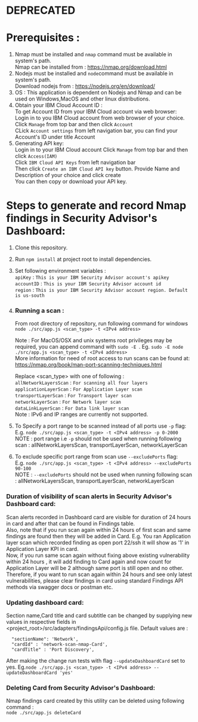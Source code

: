# DEPRECATED

# Prerequisites :  
1. Nmap must be installed and `nmap` command must be available in system's path.  
   Nmap can be installed from : https://nmap.org/download.html
2. Nodejs must be installed and `node`command must be available in system's path.  
   Download nodejs from : https://nodejs.org/en/download/
3. OS : This application is dependent on Nodejs and Nmap and can be used on Windows,MacOS and other linux distributions.
4. Obtain your IBM Cloud Account ID :  
   To get Account ID from your IBM Cloud account via web browser:  
       Login in to you IBM Cloud account from web browser of your choice.
       Click `Manage` from top bar and then click `Account`  
       CLick `Account settings` from left navigation bar, you can find your Account's ID under title Account
5. Generating API key:  
       Login in to your IBM Cloud account
       Click `Manage` from top bar and then click `Access(IAM)`  
       Click `IBM Cloud API Keys` from left navigation bar  
       Then click `Create an IBM Cloud API key` button. Provide Name and Description of your choice and click create  
       You can then copy  or download your API key.

# Steps to generate and record Nmap findings in Security Advisor's Dashboard:
1. Clone this repository.
2. Run `npm install` at project root to install dependencies.
3. Set  following environment variables :   
  `apiKey` : `This is your IBM Security Advisor account's apikey`  
  `accountID` : `This is your IBM Security Advisor account id`   
  `region` : `This is your IBM Security Advisor account region. Default is us-south`  
5. ### Running a scan :   
   From root directory of repository, run following command for windows   
   `node ./src/app.js <scan_type> -t <IPv4 address>`   
     
   Note : For MacOS/OSX and unix systems root privileges may be required, you can append command with `sudo -E `. Eg. `sudo -E node ./src/app.js <scan_type> -t <IPv4 address>`   
   More information for need of root access to run scans can be found at: https://nmap.org/book/man-port-scanning-techniques.html    
     
    Replace <scan_type> with one of following :   
   `allNetworkLayersScan` : `For scanning all four layers`  
   `applicationLayerScan` : `For Application Layer scan`  
   `transportLayerScan` : `For Transport layer scan`  
   `networkLayerScan` : `For Network layer scan`  
   `dataLinkLayerScan` : `For Data link layer scan`  
   Note : IPv6  and IP ranges are currently not supported.    
6. To Specify a port range to be scanned instead of all ports use `-p` flag:  
   E.g. `node ./src/app.js <scan_type> -t <IPv4 address> -p 0-2000`  
   NOTE : port range i.e `-p` should not be used when running following scan : allNetworkLayersScan, transportLayerScan, networkLayerScan
7. To exclude specific port range from scan use `--excludePorts` flag:  
   E.g. `node ./src/app.js <scan_type> -t <IPv4 address> --excludePorts 90-100`  
   NOTE : `--excludePorts` should not be used when running following scan : allNetworkLayersScan, transportLayerScan, networkLayerScan  

### Duration of visibility of scan alerts in Security Advisor's Dashboard card:   
Scan alerts recorded in Dashboard card are visible for duration of 24 hours in card and after that can be found in Findings table.  
Also, note that if you run scan again within 24 hours of first scan and same findings are found then they will be added in Card.
E.g. You ran Application layer scan which recorded finding as open port 22/ssh it will show as '1' in Application Layer KPI in card.  
     Now, if you run same scan again without fixing above existing vulnerability within 24 hours , it will add finding to Card again and now count for Application Layer will be 2 although same port is still open and no other.
Therefore, if you want to run scan again within 24 hours and see only latest vulnerabilities, please clear findings in card using standard Findings API methods via swagger docs or postman etc.  

### Updating dashboard card:      
 Section name,Card title and card subtitle can be changed by supplying new values in respective fields in <project_root>/src/adapters/findingsApi/config.js file. Default values are : 
 ```
   "sectionName": 'Network',
   "cardId" : 'network-scan-nmap-Card',
   "cardTitle" : 'Port Discovery',
 ```
After making the change run tests with flag `--updateDashboardCard` set to yes.
Eg.`node ./src/app.js <scan_type> -t <IPv4 address> --updateDashboardCard 'yes'`

### Deleting Card from Security Advisor\'s Dashboard:      
Nmap findings card created by this utility can be deleted using following command :   
`node ./src/app.js deleteCard`
